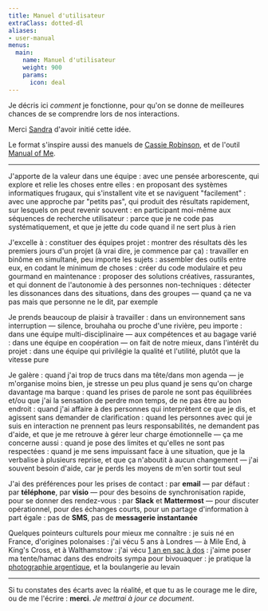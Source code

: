 ```yaml
---
title: Manuel d'utilisateur
extraClass: dotted-dl
aliases:
- user-manual
menus:
  main:
    name: Manuel d'utilisateur
    weight: 900
    params:
      icon: deal
---
```


Je décris ici _comment_ je fonctionne, pour qu'on se donne de
meilleures chances de se comprendre lors de nos interactions.

Merci [Sandra] d'avoir initié cette idée.

Le format s'inspire aussi des manuels de [Cassie Robinson](https://cassierobinson.medium.com/a-user-manual-for-me-d3a851fbc694), et de l'outil [Manual of Me](http://manualofme.co/).

---

J'apporte de la valeur dans une équipe
: avec une pensée arborescente, qui explore et relie les choses entre elles
: en proposant des systèmes informatiques frugaux, qui s'installent vite et se naviguent "facilement"
: avec une approche par "petits pas", qui produit des résultats rapidement, sur lesquels on peut revenir souvent
: en participant moi-même aux séquences de recherche utilisateur
: parce que je ne code pas systématiquement, et que je jette du code quand il ne sert plus à rien

J'excelle à
: constituer des équipes projet
: montrer des résultats dès les premiers jours d'un projet (à vrai dire, je commence par ça)
: travailler en binôme en simultané, peu importe les sujets
: assembler des outils entre eux, en codant le minimum de choses
: créer du code modulaire et peu gourmand en maintenance
: proposer des solutions créatives, rassurantes, et qui donnent de l'autonomie à des personnes non-techniques
: détecter les dissonances dans des situations, dans des groupes — quand ça ne va pas mais que personne ne le dit, par exemple

Je prends beaucoup de plaisir à travailler
: dans un environnement sans interruption — silence, brouhaha ou proche d'une rivière, peu importe
: dans une équipe multi-disciplinaire — aux compétences et au bagage varié
: dans une équipe en coopération — on fait de notre mieux, dans l'intérêt du projet
: dans une équipe qui privilégie la qualité et l'utilité, plutôt que la vitesse pure

Je galère
: quand j'ai trop de trucs dans ma tête/dans mon agenda — je m'organise moins bien, je stresse un peu plus quand je sens qu'on charge davantage ma barque
: quand les prises de parole ne sont pas équilibrées et/ou que j'ai la sensation de perdre mon temps, de ne pas être au bon endroit
: quand j'ai affaire à des personnes qui interprètent ce que je dis, et agissent sans demander de clarification
: quand les personnes avec qui je suis en interaction ne prennent pas leurs responsabilités, ne demandent pas d'aide, et que je me retrouve à gérer leur charge émotionnelle — ça me concerne aussi
: quand je pose des limites et qu'elles ne sont pas respectées
: quand je me sens impuissant face à une situation, que je la verbalise à plusieurs reprise, et que ça n'aboutit à aucun changement — j'ai souvent besoin d'aide, car je perds les moyens de m'en sortir tout seul

J'ai des préférences pour les prises de contact
: par **email** — par défaut
: par **téléphone**, par **visio** — pour des besoins de synchronisation rapide, pour se donner des rendez-vous
: par **Slack** et **Mattermost** — pour discuter opérationnel, pour des échanges courts, pour un partage d'information à part égale
: pas de **SMS**, pas de **messagerie instantanée**

Quelques pointeurs culturels pour mieux me connaître
: je suis né en France, d'origines polonaises
: j'ai vécu 5 ans à Londres — à Mile End, à King's Cross, et à Walthamstow
: j'ai vécu [1 an en sac à dos](https://estcequecestdutravail.xyz)
: j'aime poser ma tente/hamac dans des endroits sympa pour bivouaquer
: je pratique la [photographie argentique](https://thom4.net/photography/), et la boulangerie au levain

---

Si tu constates des écarts avec la réalité, et que tu as le courage me le dire,
ou de me l'écrire : **merci**. _Je mettrai à jour ce document_.

[Sandra]: http://sandrakpodar.net
